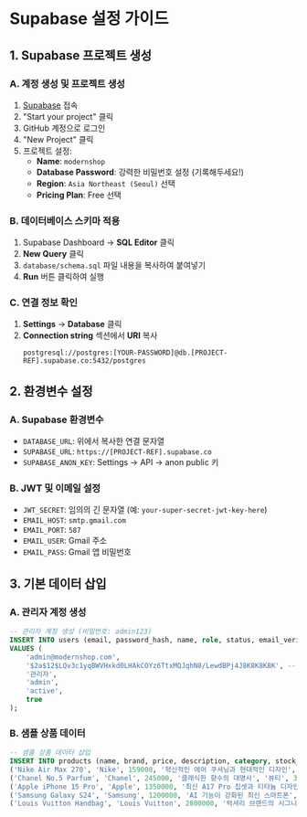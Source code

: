 # Supabase 설정 가이드

## 1. Supabase 프로젝트 생성

### A. 계정 생성 및 프로젝트 생성
1. [Supabase](https://supabase.com) 접속
2. "Start your project" 클릭
3. GitHub 계정으로 로그인
4. "New Project" 클릭
5. 프로젝트 설정:
   - **Name**: `modernshop`
   - **Database Password**: 강력한 비밀번호 설정 (기록해두세요!)
   - **Region**: `Asia Northeast (Seoul)` 선택
   - **Pricing Plan**: Free 선택

### B. 데이터베이스 스키마 적용
1. Supabase Dashboard → **SQL Editor** 클릭
2. **New Query** 클릭
3. `database/schema.sql` 파일 내용을 복사하여 붙여넣기
4. **Run** 버튼 클릭하여 실행

### C. 연결 정보 확인
1. **Settings** → **Database** 클릭
2. **Connection string** 섹션에서 **URI** 복사
   ```
   postgresql://postgres:[YOUR-PASSWORD]@db.[PROJECT-REF].supabase.co:5432/postgres
   ```

## 2. 환경변수 설정

### A. Supabase 환경변수
- `DATABASE_URL`: 위에서 복사한 연결 문자열
- `SUPABASE_URL`: `https://[PROJECT-REF].supabase.co`
- `SUPABASE_ANON_KEY`: Settings → API → anon public 키

### B. JWT 및 이메일 설정
- `JWT_SECRET`: 임의의 긴 문자열 (예: `your-super-secret-jwt-key-here`)
- `EMAIL_HOST`: `smtp.gmail.com`
- `EMAIL_PORT`: `587`
- `EMAIL_USER`: Gmail 주소
- `EMAIL_PASS`: Gmail 앱 비밀번호

## 3. 기본 데이터 삽입

### A. 관리자 계정 생성
```sql
-- 관리자 계정 생성 (비밀번호: admin123)
INSERT INTO users (email, password_hash, name, role, status, email_verified) 
VALUES (
    'admin@modernshop.com',
    '$2a$12$LQv3c1yqBWVHxkd0LHAkCOYz6TtxMQJqhN8/LewdBPj4J8K8K8K8K', -- admin123
    '관리자',
    'admin',
    'active',
    true
);
```

### B. 샘플 상품 데이터
```sql
-- 샘플 상품 데이터 삽입
INSERT INTO products (name, brand, price, description, category, stock_quantity, is_featured) VALUES
('Nike Air Max 270', 'Nike', 159000, '혁신적인 에어 쿠셔닝과 현대적인 디자인', '패션', 50, true),
('Chanel No.5 Parfum', 'Chanel', 245000, '클래식한 향수의 대명사', '뷰티', 30, true),
('Apple iPhone 15 Pro', 'Apple', 1350000, '최신 A17 Pro 칩셋과 티타늄 디자인', '전자제품', 20, true),
('Samsung Galaxy S24', 'Samsung', 1200000, 'AI 기능이 강화된 최신 스마트폰', '전자제품', 25, false),
('Louis Vuitton Handbag', 'Louis Vuitton', 2800000, '럭셔리 브랜드의 시그니처 핸드백', '패션', 10, true);
```
